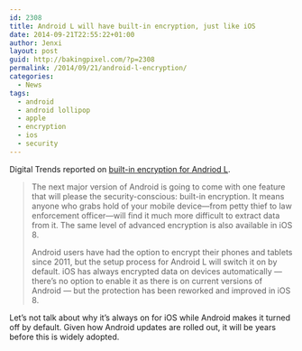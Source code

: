```yaml
---
id: 2308
title: Android L will have built-in encryption, just like iOS
date: 2014-09-21T22:55:22+01:00
author: Jenxi
layout: post
guid: http://bakingpixel.com/?p=2308
permalink: /2014/09/21/android-l-encryption/
categories:
  - News
tags:
  - android
  - android lollipop
  - apple
  - encryption
  - ios
  - security
---
```

Digital Trends reported on [built-in encryption for Andriod L](http://www.digitaltrends.com/mobile/android-l-will-built-encryption-just-like-ios/).

> The next major version of Android is going to come with one feature that will please the security-conscious: built-in encryption. It means anyone who grabs hold of your mobile device—from petty thief to law enforcement officer—will find it much more difficult to extract data from it. The same level of advanced encryption is also available in iOS 8.
> 
> Android users have had the option to encrypt their phones and tablets since 2011, but the setup process for Android L will switch it on by default. iOS has always encrypted data on devices automatically — there’s no option to enable it as there is on current versions of Android — but the protection has been reworked and improved in iOS 8. 

Let&#8217;s not talk about why it&#8217;s always on for iOS while Android makes it turned off by default. Given how Android updates are rolled out, it will be years before this is widely adopted.